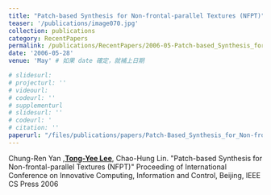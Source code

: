 ```yaml
---
title: "Patch-based Synthesis for Non-frontal-parallel Textures (NFPT)"
teaser: '/publications/image070.jpg'
collection: publications
category: RecentPapers
permalink: /publications/RecentPapers/2006-05-Patch-based_Synthesis_for_Non-frontal-parallel_Textures_NFPT
date: '2006-05-28'
venue: 'May' # 如果 date 確定，就補上日期

# slidesurl: 
# projecturl: ''
# videourl: 
# codeurl: ''
# supplementurl
# slidesurl: ''
# codeurl: '
# citation: ''
paperurl: "/files/publications/papers/Patch-Based_Synthesis_for_Non-frontal-parallel_Textures_NFPT.pdf"
---
```


Chung-Ren Yan ,<strong><u>Tong-Yee Lee</u></strong>, Chao-Hung Lin. "Patch-based Synthesis for Non-frontal-parallel Textures (NFPT)" Proceeding of International Conference on Innovative Computing, Information and Control, Beijing, IEEE CS Press 2006